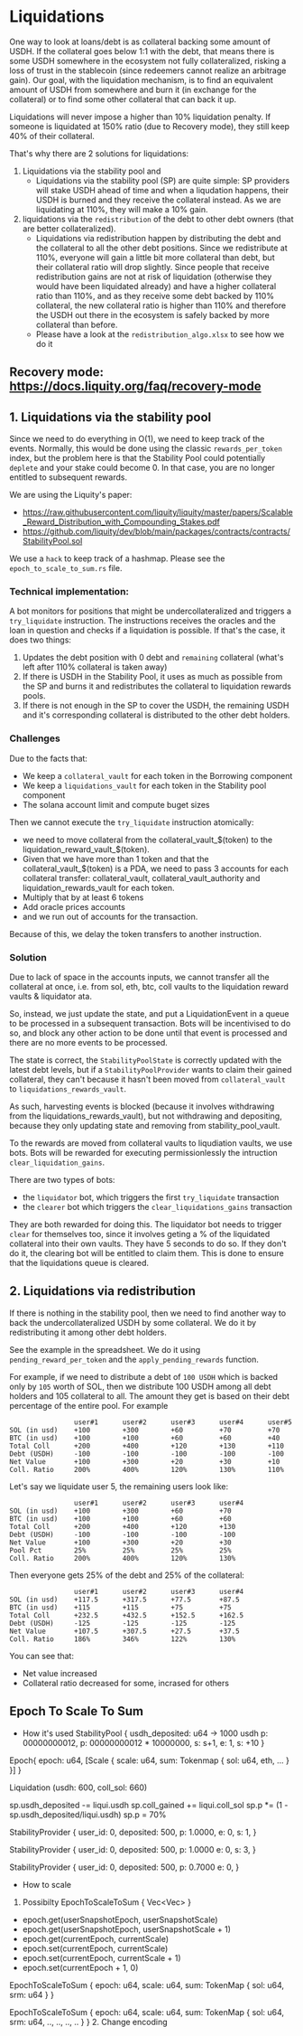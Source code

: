 # Liquidations

One way to look at loans/debt is as collateral backing some amount of USDH. If the collateral goes below 1:1 with the debt, that means there is some USDH somewhere in the ecosystem not fully collateralized, risking a loss of trust in the stablecoin (since redeemers cannot realize an arbitrage gain). Our goal, with the liquidation mechanism, is to find an equivalent amount of USDH from somewhere and burn it (in exchange for the collateral) or to find some other collateral that can back it up.

Liquidations will never impose a higher than 10% liquidation penalty. If someone is liquidated at 150% ratio (due to Recovery mode), they still keep 40% of their collateral.

That's why there are 2 solutions for liquidations: 
1. Liquidations via the stability pool and 
    - Liquidations via the stability pool (SP) are quite simple: SP providers will stake USDH ahead of time and when a liqudation happens, their USDH is burned and they receive the collateral instead. As we are liquidating at 110%, they will make a 10% gain.
2. liquidations via the `redistribution` of the debt to other debt owners (that are better collateralized).
    - Liquidations via redistribution happen by distributing the debt and the collateral to all the other debt positions. Since we redistribute at 110%, everyone will gain a little bit more collateral than debt, but their collateral ratio will drop slightly. Since people that receive redistribution gains are not at risk of liquidation (otherwise they would have been liquidated already) and have a higher collateral ratio than 110%, and as they receive some debt backed by 110% collateral, the new collateral ratio is higher than 110% and therefore the USDH out there in the ecosystem is safely backed by more collateral than before.
    - Please have a look at the `redistribution_algo.xlsx` to see how we do it

## Recovery mode: https://docs.liquity.org/faq/recovery-mode

## 1. Liquidations via the stability pool

Since we need to do everything in O(1), we need to keep track of the events. Normally, this would be done using the classic `rewards_per_token` index, but the problem here is that the Stability Pool could potentially `deplete` and your stake could become 0. In that case, you are no longer entitled to subsequent rewards. 

We are using the Liquity's paper:
- https://raw.githubusercontent.com/liquity/liquity/master/papers/Scalable_Reward_Distribution_with_Compounding_Stakes.pdf
- https://github.com/liquity/dev/blob/main/packages/contracts/contracts/StabilityPool.sol

We use a `hack` to keep track of a hashmap. Please see the `epoch_to_scale_to_sum.rs` file.

### Technical implementation:

A bot monitors for positions that might be undercollateralized and triggers a `try_liquidate` instruction. The instructions receives the oracles and the loan in question and checks if a liquidation is possible. If that's the case, it does two things:

1. Updates the debt position with 0 debt and `remaining` collateral (what's left after 110% collateral is taken away)
2. If there is USDH in the Stability Pool, it uses as much as possible from the SP and burns it and redistributes the collateral to liquidation rewards pools.
3. If there is not enough in the SP to cover the USDH, the remaining USDH and it's corresponding collateral is distributed to the other debt holders.

### Challenges

Due to the facts that:
- We keep a `collateral_vault` for each token in the Borrowing component
- We keep a `liquidations_vault` for each token in the Stability pool component
- The solana account limit and compute buget sizes

Then we cannot execute the `try_liquidate` instruction atomically:
- we need to move collateral from the collateral_vault_$(token) to the liquidation_reward_vault_$(token). 
- Given that we have more than 1 token and that the collateral_vault_$(token) is a PDA, we need to pass 3 accounts for each collateral transfer: collateral_vault, collateral_vault_authority and liquidation_rewards_vault for each token.
- Multiply that by at least 6 tokens
- Add oracle prices accounts
- and we run out of accounts for the transaction. 

Because of this, we delay the token transfers to another instruction.

### Solution

Due to lack of space in the accounts inputs, we cannot transfer all the collateral at once, i.e. from sol, eth, btc, coll vaults to the liquidation reward vaults & liquidator ata.

So, instead, we just update the state, and put a LiquidationEvent in a queue to be processed in a subsequent transaction. Bots will be incentivised to do so, and block any other action to be done until
that event is processed and there are no more events to be processed.

The state is correct, the `StabilityPoolState` is correctly updated with the latest debt levels, but if a `StabilityPoolProvider` wants to claim their gained collateral, they can't because it hasn't been moved from `collateral_vault` to `liquidations_rewards_vault`.

As such, harvesting events is blocked (because it involves withdrawing from the liquidations_rewards_vault), but not withdrawing and depositing, because they only updating state and removing from stability_pool_vault. 

To the rewards are moved from collateral vaults to liqudiation vaults, we use bots. Bots will be rewarded for executing permissionlessly the intruction `clear_liquidation_gains`.

There are two types of bots:
- the `liquidator` bot, which triggers the first `try_liquidate` transaction
- the `clearer` bot which triggers the `clear_liquidations_gains` transaction

They are both rewarded for doing this. The liquidator bot needs to trigger `clear` for themselves too, since it involves geting a % of the liquidated collateral into their own vaults. They have 5 seconds to do so. If they don't do it, the clearing bot will be entitled to claim them. This is done to ensure that the liquidations queue is cleared. 

## 2. Liquidations via redistribution

If there is nothing in the stability pool, then we need to find another way to back the undercollateralized USDH by some collateral. We do it by redistributing it among other debt holders.

See the example in the spreadsheet. We do it using `pending_reward_per_token` and the `apply_pending_rewards` function.

For example, if we need to distribute a debt of `100 USDH` which is backed only by `105` worth of SOL, then we distribute 100 USDH among all debt holders and 105 collateral to all. The amount they get is based on their debt percentage of the entire pool. For example

```
                user#1      user#2      user#3      user#4      user#5
SOL (in usd)    +100        +300        +60         +70         +70
BTC (in usd)    +100        +100        +60         +60         +40
Total Coll      +200        +400        +120        +130        +110
Debt (USDH)     -100        -100        -100        -100        -100
Net Value       +100        +300        +20         +30         +10
Coll. Ratio     200%        400%        120%        130%        110%
```

Let's say we liquidate user 5, the remaining users look like:
```
                user#1      user#2      user#3      user#4  
SOL (in usd)    +100        +300        +60         +70      
BTC (in usd)    +100        +100        +60         +60      
Total Coll      +200        +400        +120        +130     
Debt (USDH)     -100        -100        -100        -100     
Net Value       +100        +300        +20         +30  
Pool Pct        25%         25%         25%         25%  
Coll. Ratio     200%        400%        120%        130%
```

Then everyone gets 25% of the debt and 25% of the collateral:
```
                user#1      user#2      user#3      user#4  
SOL (in usd)    +117.5      +317.5      +77.5       +87.5      
BTC (in usd)    +115        +115        +75         +75      
Total Coll      +232.5      +432.5      +152.5      +162.5     
Debt (USDH)     -125        -125        -125        -125     
Net Value       +107.5      +307.5      +27.5       +37.5  
Coll. Ratio     186%        346%        122%        130%  
```

You can see that:
- Net value increased
- Collateral ratio decreased for some, incrased for others


## Epoch To Scale To Sum

- How it's used
StabilityPool {
    usdh_deposited: u64 -> 1000 usdh
    p: 00000000012,
    p: 00000000012 * 10000000,
    s: s+1,
    e: 1,
    s: +10
}

Epoch{
    epoch: u64,
    [Scale {
        scale: u64,
        sum: Tokenmap { 
            sol: u64,
             eth, ... 
        } 
    }]
} 

Liquidation (usdh: 600, coll_sol: 660)

sp.usdh_deposited -= liqui.usdh
sp.coll_gained += liqui.coll_sol
sp.p *= (1 - sp.usdh_deposited/liqui.usdh)
sp.p = 70%

StabilityProvider {
    user_id: 0,
    deposited: 500,
    p: 1.0000,
    e: 0,
    s: 1,
}

StabilityProvider {
    user_id: 0,
    deposited: 500,
    p: 1.0000
    e: 0,
    s: 3,
}

StabilityProvider {
    user_id: 0,
    deposited: 500,
    p: 0.7000
    e: 0,
}

- How to scale
1. Possibilty
EpochToScaleToSum {
    Vec<Vec<TokenMap>>
}

- epoch.get(userSnapshotEpoch, userSnapshotScale)
- epoch.get(userSnapshotEpoch, userSnapshotScale + 1)
- epoch.get(currentEpoch, currentScale)
- epoch.set(currentEpoch, currentScale)
- epoch.set(currentEpoch, currentScale + 1)
- epoch.set(currentEpoch + 1, 0)

EpochToScaleToSum {
    epoch: u64,
    scale: u64,
    sum: TokenMap {
        sol: u64,
        srm: u64
    }
}

EpochToScaleToSum {
    epoch: u64,
    scale: u64,
    sum: TokenMap {
        sol: u64,
        srm: u64,
        ..,
        ..,
        ..,
        ..
    }
}
2. Change encoding
